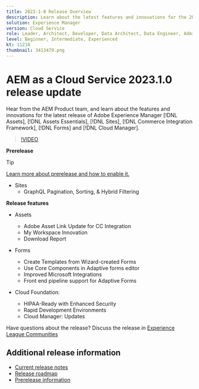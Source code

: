 ```yaml
---
title: 2023-1-0 Release Overview
description: Learn about the latest features and innovations for the 2023-1-0 release for Adobe Experience Manager [!DNL Assets Essentials], [!DNL Sites], [!DNL Screens], [!DNL Forms] and [!DNL Cloud Foundation]
solution: Experience Manager
version: Cloud Service
role: Leader, Architect, Developer, Data Architect, Data Engineer, Admin, User
level: Beginner, Intermediate, Experienced
kt: 11218
thumbnail: 3413479.png
---
```

# AEM as a Cloud Service 2023.1.0 release update 

Hear from the AEM Product team, and learn about the features and innovations for the latest release of Adobe Experience Manager [!DNL Assets], [!DNL Assets Essentials], [!DNL Sites], [!DNL Commerce Integration Framework], [!DNL Forms] and [!DNL Cloud Manager].

>[!VIDEO](https://video.tv.adobe.com/v/3413479/?quality=12&learn=on)

**Prerelease**

>[!TIP]
>
>[Learn more about prerelease and how to enable it.](https://experienceleague.adobe.com/docs/experience-manager-cloud-service/content/release-notes/prerelease.html)

* Sites
  * GraphQL Pagination, Sorting, & Hybrid Filtering

**Release features**

* Assets
  * Adobe Asset Link Update for CC Integration
  * My Workspace Innovation
  * Download Report

* Forms
  * Create Templates from Wizard-created Forms
  * Use Core Components in Adaptive forms editor
  * Improved Microsoft Integrations
  * Front end pipeline support for Adaptive Forms

* Cloud Foundation:
  * HIPAA-Ready with Enhanced Security
  * Rapid Development Environments
  * Cloud Manager: Updates

Have questions about the release?  Discuss the release in [Experience League Communities](https://adobe.ly/3RPNYZF)

## Additional release information

* [Current release notes](https://experienceleague.adobe.com/docs/experience-manager-cloud-service/content/release-notes/home.html)
* [Release roadmap](https://experienceleague.adobe.com/docs/experience-manager-release-information/aem-release-updates/update-releases-roadmap.html)
* [Prerelease information](https://experienceleague.adobe.com/docs/experience-manager-cloud-service/content/release-notes/prerelease.html)